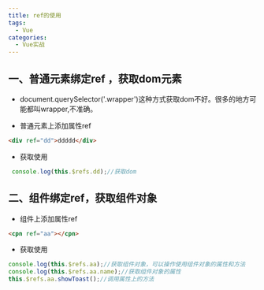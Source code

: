 ```yaml
---
title: ref的使用
tags:
  - Vue
categories:
  - Vue实战
---
```




## 一、普通元素绑定ref ，获取dom元素

+ document.querySelector('.wrapper')这种方式获取dom不好。很多的地方可能都叫wrapper,不准确。

+ 普通元素上添加属性ref

```html
<div ref="dd">ddddd</div>
```

+ 获取使用

```js
 console.log(this.$refs.dd);//获取dom
```

## 二、组件绑定ref，获取组件对象

+ 组件上添加属性ref

```html
<cpn ref="aa"></cpn>
```

+ 获取使用

```js
console.log(this.$refs.aa);//获取组件对象，可以操作使用组件对象的属性和方法
console.log(this.$refs.aa.name);//获取组件对象的属性
this.$refs.aa.showToast();//调用属性上的方法
```

